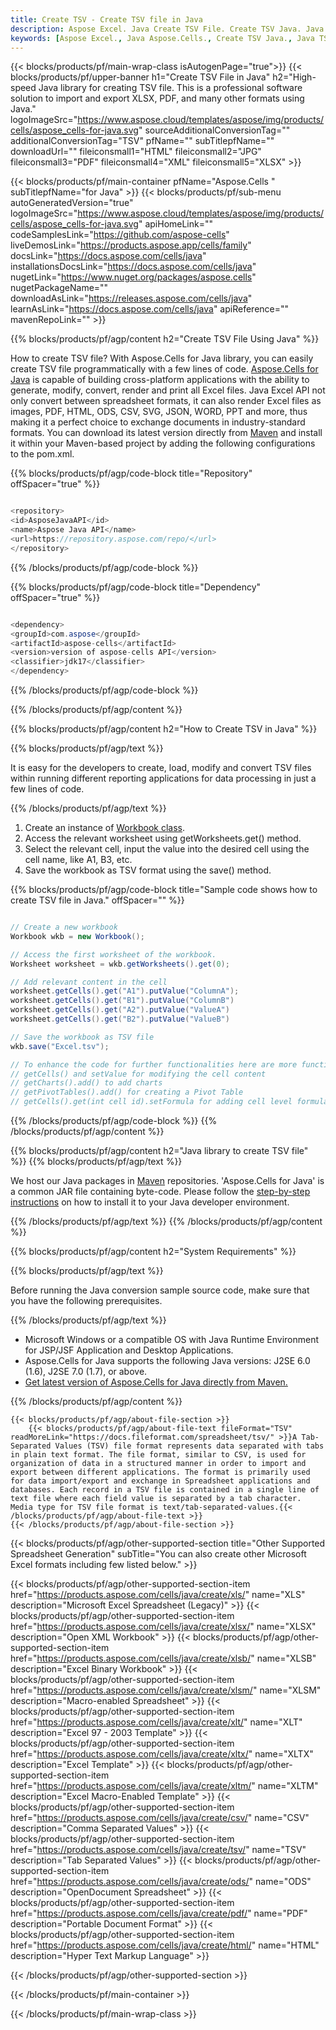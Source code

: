 ```yaml
---
title: Create TSV - Create TSV file in Java
description: Aspose Excel. Java Create TSV File. Create TSV Java. Java TSV Creater. Create TSV in Java. Generate TSV file using Java.
keywords: [Aspose Excel., Java Aspose.Cells., Create TSV Java., Java TSV Creater., Create TSV file in Java., Generate TSV file in Java]
---
```


{{< blocks/products/pf/main-wrap-class isAutogenPage="true">}}
{{< blocks/products/pf/upper-banner h1="Create TSV File in Java" h2="High-speed Java library for creating TSV file. This is a professional software solution to import and export XLSX, PDF, and many other formats using Java." logoImageSrc="https://www.aspose.cloud/templates/aspose/img/products/cells/aspose_cells-for-java.svg" sourceAdditionalConversionTag="" additionalConversionTag="TSV" pfName="" subTitlepfName="" downloadUrl="" fileiconsmall1="HTML" fileiconsmall2="JPG" fileiconsmall3="PDF" fileiconsmall4="XML" fileiconsmall5="XLSX" >}}

{{< blocks/products/pf/main-container pfName="Aspose.Cells " subTitlepfName="for Java" >}}
{{< blocks/products/pf/sub-menu autoGeneratedVersion="true" logoImageSrc="https://www.aspose.cloud/templates/aspose/img/products/cells/aspose_cells-for-java.svg" apiHomeLink="" codeSamplesLink="https://github.com/aspose-cells" liveDemosLink="https://products.aspose.app/cells/family" docsLink="https://docs.aspose.com/cells/java" installationsDocsLink="https://docs.aspose.com/cells/java" nugetLink="https://www.nuget.org/packages/aspose.cells" nugetPackageName="" downloadAsLink="https://releases.aspose.com/cells/java" learnAsLink="https://docs.aspose.com/cells/java" apiReference="" mavenRepoLink="" >}}

{{% blocks/products/pf/agp/content h2="Create TSV File Using Java" %}}

How to create TSV file? With Aspose.Cells for Java library, you can easily create TSV file programmatically with  a few lines of code. [Aspose.Cells for Java](https://products.aspose.com/cells/java) is capable of building cross-platform applications with the ability to generate, modify, convert, render and print all Excel files. Java Excel API not only convert between spreadsheet formats, it can also render Excel files as images, PDF, HTML, ODS, CSV, SVG, JSON, WORD, PPT and more, thus making it a perfect choice to exchange documents in industry-standard formats. You can download its latest version directly from [Maven](https://repository.aspose.com/webapp/#/artifacts/browse/tree/General/repo/com/aspose/aspose-cells) and install it within your Maven-based project by adding the following configurations to the pom.xml.

{{% blocks/products/pf/agp/code-block title="Repository" offSpacer="true" %}}

```cs

<repository>
<id>AsposeJavaAPI</id>
<name>Aspose Java API</name>
<url>https://repository.aspose.com/repo/</url>
</repository>

```

{{% /blocks/products/pf/agp/code-block %}}

{{% blocks/products/pf/agp/code-block title="Dependency" offSpacer="true" %}}

```cs

<dependency>
<groupId>com.aspose</groupId>
<artifactId>aspose-cells</artifactId>
<version>version of aspose-cells API</version>
<classifier>jdk17</classifier>
</dependency>

```

{{% /blocks/products/pf/agp/code-block %}}

{{% /blocks/products/pf/agp/content %}}



{{% blocks/products/pf/agp/content h2="How to Create TSV in Java" %}}

{{% blocks/products/pf/agp/text %}}

 It is easy for the developers to create, load, modify and convert TSV files within running different reporting applications for data processing in just a few lines of code.

{{% /blocks/products/pf/agp/text %}}

1.  Create an instance of [Workbook class](https://reference.aspose.com/cells/java/com.aspose.cells/Workbook).
1.  Access the relevant worksheet using getWorksheets.get() method.
1.  Select the relevant cell, input the value into the desired cell using the cell name, like A1, B3, etc.
1.  Save the workbook as TSV format using the save() method.

{{% blocks/products/pf/agp/code-block title="Sample code shows how to create TSV file in Java." offSpacer="" %}}

```cs

// Create a new workbook
Workbook wkb = new Workbook();

// Access the first worksheet of the workbook.
Worksheet worksheet = wkb.getWorksheets().get(0);

// Add relevant content in the cell
worksheet.getCells().get("A1").putValue("ColumnA");
worksheet.getCells().get("B1").putValue("ColumnB")
worksheet.getCells().get("A2").putValue("ValueA")
worksheet.getCells().get("B2").putValue("ValueB")

// Save the workbook as TSV file
wkb.save("Excel.tsv"); 

// To enhance the code for further functionalities here are more functions
// getCells() and setValue for modifying the cell content
// getCharts().add() to add charts
// getPivotTables().add() for creating a Pivot Table
// getCells().get(int cell id).setFormula for adding cell level formula

```

{{% /blocks/products/pf/agp/code-block %}}
{{% /blocks/products/pf/agp/content %}}

{{% blocks/products/pf/agp/content h2="Java library to create TSV file" %}}
{{% blocks/products/pf/agp/text %}}

We host our Java packages in [Maven](https://repository.aspose.com/webapp/#/artifacts/browse/tree/General/repo/com/aspose/aspose-cells) repositories. 'Aspose.Cells for Java' is a common JAR file containing byte-code. Please follow the [step-by-step instructions](https://docs.aspose.com/cells/java/installation/) on how to install it to your Java developer environment.

{{% /blocks/products/pf/agp/text %}}
{{% /blocks/products/pf/agp/content %}}

{{% blocks/products/pf/agp/content h2="System Requirements" %}}

{{% blocks/products/pf/agp/text %}}

Before running the Java conversion sample source code, make sure that you have the following prerequisites.  

{{% /blocks/products/pf/agp/text %}}

- Microsoft Windows or a compatible OS with Java Runtime Environment for JSP/JSF Application and Desktop Applications.
- Aspose.Cells for Java supports the following Java versions: J2SE 6.0 (1.6), J2SE 7.0 (1.7), or above.
- [Get latest version of Aspose.Cells for Java directly from Maven.](https://docs.aspose.com/cells/java/installation/) 

{{% /blocks/products/pf/agp/content %}}

<!-- aboutfile Starts -->
    {{< blocks/products/pf/agp/about-file-section >}}
        {{< blocks/products/pf/agp/about-file-text fileFormat="TSV" readMoreLink="https://docs.fileformat.com/spreadsheet/tsv/" >}}A Tab-Separated Values (TSV) file format represents data separated with tabs in plain text format. The file format, similar to CSV, is used for organization of data in a structured manner in order to import and export between different applications. The format is primarily used for data import/export and exchange in Spreadsheet applications and databases. Each record in a TSV file is contained in a single line of text file where each field value is separated by a tab character. Media type for TSV file format is text/tab-separated-values.{{< /blocks/products/pf/agp/about-file-text >}}
    {{< /blocks/products/pf/agp/about-file-section >}}
<!-- aboutfile Ends -->

{{< blocks/products/pf/agp/other-supported-section title="Other Supported Spreadsheet Generation" subTitle="You can also create other Microsoft Excel formats including few listed below." >}}

{{< blocks/products/pf/agp/other-supported-section-item href="https://products.aspose.com/cells/java/create/xls/" name="XLS" description="Microsoft Excel Spreadsheet (Legacy)" >}} 
{{< blocks/products/pf/agp/other-supported-section-item href="https://products.aspose.com/cells/java/create/xlsx/" name="XLSX" description="Open XML Workbook" >}} 
{{< blocks/products/pf/agp/other-supported-section-item href="https://products.aspose.com/cells/java/create/xlsb/" name="XLSB" description="Excel Binary Workbook" >}} 
{{< blocks/products/pf/agp/other-supported-section-item href="https://products.aspose.com/cells/java/create/xlsm/" name="XLSM" description="Macro-enabled Spreadsheet" >}} 
{{< blocks/products/pf/agp/other-supported-section-item href="https://products.aspose.com/cells/java/create/xlt/" name="XLT" description="Excel 97 - 2003 Template" >}} 
{{< blocks/products/pf/agp/other-supported-section-item href="https://products.aspose.com/cells/java/create/xltx/" name="XLTX" description="Excel Template" >}} 
{{< blocks/products/pf/agp/other-supported-section-item href="https://products.aspose.com/cells/java/create/xltm/" name="XLTM" description="Excel Macro-Enabled Template" >}} 
{{< blocks/products/pf/agp/other-supported-section-item href="https://products.aspose.com/cells/java/create/csv/" name="CSV" description="Comma Separated Values" >}} 
{{< blocks/products/pf/agp/other-supported-section-item href="https://products.aspose.com/cells/java/create/tsv/" name="TSV" description="Tab Separated Values" >}} 
{{< blocks/products/pf/agp/other-supported-section-item href="https://products.aspose.com/cells/java/create/ods/" name="ODS" description="OpenDocument Spreadsheet" >}}
{{< blocks/products/pf/agp/other-supported-section-item href="https://products.aspose.com/cells/java/create/pdf/" name="PDF" description="Portable Document Format" >}} 
{{< blocks/products/pf/agp/other-supported-section-item href="https://products.aspose.com/cells/java/create/html/" name="HTML" description="Hyper Text Markup Language" >}} 

{{< /blocks/products/pf/agp/other-supported-section >}}

{{< /blocks/products/pf/main-container >}}
    
{{< /blocks/products/pf/main-wrap-class >}}
